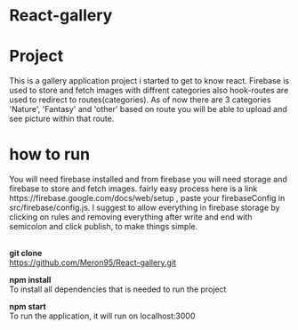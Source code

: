 # React-gallery
<h1>Project</h1>
This is a gallery application project i started to get to know react. Firebase is used to store and fetch images with diffrent categories also hook-routes are used to redirect to routes(categories). As of now there are 3 categories 'Nature', 'Fantasy' and 'other' based on route you will be able to upload and see picture within that route.

<h1> how to run</h1>
You will need firebase installed and from firebase you will need storage and firebase to store and fetch images. fairly easy process here is a link https://firebase.google.com/docs/web/setup , paste your firebaseConfig in src/firebase/config.js. I suggest to allow everything in firebase storage by clicking on rules and removing everything after write and end with semicolon and click publish, to make things simple.
</br></br>

<b> git clone</b></br>
https://github.com/Meron95/React-gallery.git 
</br>

<b> npm install</b></br>
To install all dependencies that is needed to run the project
  
<b> npm start </b></br>
To run the application, it will run on localhost:3000

